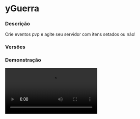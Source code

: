 # yGuerra
<secondary-label ref="utility"/>

### Descrição
Crie eventos pvp e agite seu servidor com itens setados ou não!

### Versões
<secondary-label ref="1.8"/>
<secondary-label ref="1.9"/>
<secondary-label ref="1.10"/>
<secondary-label ref="1.11"/>
<secondary-label ref="1.12"/>
<secondary-label ref="1.13"/>
<secondary-label ref="1.14"/>
<secondary-label ref="1.15"/>
<secondary-label ref="1.16"/>
<secondary-label ref="1.17"/>
<secondary-label ref="1.18"/>
<secondary-label ref="1.19"/>
<secondary-label ref="1.20"/>
<secondary-label ref="1.21"/>

### Demonstração
<video src="//www.youtube.com/watch?v=fWmaoeTu8Dg"/>


<chapter title="Comandos" id="commands" collapsible="true">
<code-block lang="plain text">/guerra - Abre o menu principal
/guerra iniciar - Inicia um evento
/guerra parar - Para o evento atual
/guerra pvp - Ativa
/Desativa o PVP do evento
/guerra admin - Abre o menu principal do admin
/guerra kickplayer - Kicka o jogador do evento
/guerra kickclan - Kicka o clan do evento
/guerra banplayer - Ban um jogador de um evento específico
/guerra banclan - Ban um clan de um evento específico
/guerra unbanplayer - Desbane um jogador de um evento específico
/guerra unbanclan - Desbane um clan de um evento específico
/guerra apostar - Aposta em um clan
/jogador
/guerra camarote - Vai para o camarote
/guerra forcardm - Força o deathmatch da guerra.
/guerra sopa - Seta os itens da placa de sopa
/guerra ajuda - Mostra a mensagem de ajuda.
/guerra info - Mostra a mensagem do informativo.
/guerra add - Adiciona novos jogadores a guerra.
/guerra puxar - Puxa o jogador da guerra para sua localização.
/guerra reload - Recarrega as configurações.</code-block>
</chapter>

<chapter title="Permissões" id="permissions" collapsible="true">
<code-block lang="plain text">yguerra.usar - Permissão para o /guerra
yguerra.admin - Permissão para o /guerra admin
yguerra.iniciar - Permissão para o /guerra iniciar
yguerra.parar - Permissão para o /guerra parar
yguerra.pvp - Permissão para o /guerra pvp
yguerra.kickplayer - Permissão para o /guerra kickplayer
yguerra.kickclan - Permissão para o /guerra kickclan
yguerra.banplayer - Permissão para o /guerra banplayer
yguerra.banclan - Permissão para o /guerra banclan
yguerra.unbanplayer - Permissão para o /guerra unbanplayer
yguerra.unbanclan - Permissão para o /guerra unbanclan
yguerra.apostar - Permissão para o /guerra apostar
yguerra.camarote - Permissão para o /guerra camarote
yguerra.forcardm - Permissão para o /guerra forcardm
yguerra.ajuda - Permissão para o /guerra ajuda
yguerra.info - Permissão para o /guerra info
yguerra.add - Permissão para o /guerra add
yguerra.pull - Permissão para o /guerra puxar
yguerra.sopa - Permissão para o /guerra sopa
yguerra.reload - Permissão para o /guerra reload
yguerra.vanish.bypass - Permissão para ver os jogadores no camarote</code-block>
</chapter>

## Placeholders
<primary-label ref="placeholders"/>

Aqui estão as placeholders disponíveis para utilização com este plugin. Consulte-as para entender como utilizá-las corretamente.

<code-block lang="plain text" ignore-vars="true">
%yguerra_[nome_do_evento]% - Retorna a tag do evento.&nbsp;(Altere o nome_do_evento pelo nome do arquivo do tipo, exemplo: gladiador.)
%yguerra_clans% - Retorna as tags dos clans da guerra
%yguerra_clans_quantia% - Retorna a quantia de clans na guerra
%yguerra_jogadores% - Retorna a quantia de jogadores na guerra
%yguerra_jogadores_clan% - Retorna a quantia de jogadores do clan do player na guerra
%yguerra_fogoamigo% - Retorna o fogo amigo da guerra
%yguerra_duracao% - Retorna o tempo da guerra
</code-block>

## Chat
<primary-label ref="chat"/>

Esta seção apresenta as placeholders disponíveis para utilização no chat. Consulte-as para compreender como aplicá-las de maneira eficaz.

<code-block lang="plain text">
{nome_do_evento} - Retorna a tag do evento.&nbsp;(Altere o nome_do_evento pelo nome do arquivo do tipo, exemplo: gladiador.)
</code-block>

## API
<primary-label ref="api"/>

Configure nossa API para aproveitar todos os recursos oferecidos pelo plugin. Siga as instruções para garantir uma integração bem-sucedida.

<code-block lang="java">
public static GuerraAPIHolder getAPI() {
    try {
        RegisteredServiceProvider&lt;GuerraAPIHolder> rsp = Bukkit.getServer().getServicesManager()
            .getRegistration(GuerraAPIHolder.class);
        return rsp == null ? null : rsp.getProvider();
    } catch (Throwable var1) {
        return null;
    }
}
</code-block>

## Erros comuns
<primary-label ref="errors"/>

Antes de configurar o plugin, revise os pontos listados aqui para evitar problemas frequentes durante a configuração.

<seealso style="cards">
    <category ref="wrs">
        <a href="yplugins.md"></a>        <a href="https://ystoreplugins.com.br/plugins/detalhes/20-yGuerra">Site do plugin yGuerra</a>
    </category>
</seealso>